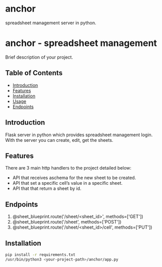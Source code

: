 # anchor
spreadsheet management server in python.

# anchor - spreadsheet management

Brief description of your project.

## Table of Contents

- [Introduction](#introduction)
- [Features](#features)
- [Installation](#installation)
- [Usage](#usage)
- [Endpoints](#endpoints)

## Introduction

Flask server in python which provides spreadsheet management login. <br> With the server you can create, edit, get the sheets.

## Features

There are 3 main http handlers to the project detailed below:

- API that receives aschema for the new sheet to be created.
- API that set a specific cell’s value in a specific sheet.
- API that that return a sheet by id.

## Endpoints

1. @sheet_blueprint.route('/sheet/<sheet_id>', methods=['GET'])
2. @sheet_blueprint.route('/sheet', methods=['POST'])
4. @sheet_blueprint.route('/sheet/<sheet_id>/cell', methods=['PUT'])

## Installation

```bash
pip install -r requirements.txt
/usr/bin/python3 <your-project-path>/anchor/app.py

